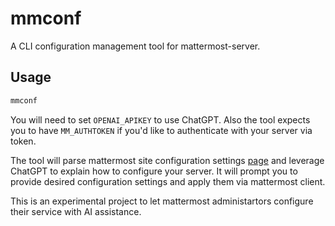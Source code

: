 # mmconf

A CLI configuration management tool for mattermost-server.

## Usage

```sh
mmconf
```

You will need to set `OPENAI_APIKEY` to use ChatGPT. Also the tool expects you to have `MM_AUTHTOKEN` if you'd like to authenticate with your server via token. 

The tool will parse mattermost site configuration settings [page](https://docs.mattermost.com/configure/site-configuration-settings.html) and leverage ChatGPT to explain how to configure your server. It will prompt you to provide desired configuration settings and apply them via mattermost client.

This is an experimental project to let mattermost administartors configure their service with AI assistance.
